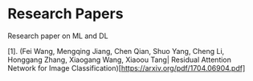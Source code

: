 # Research Papers
Research paper on ML and DL

[1]. (Fei Wang, Mengqing Jiang, Chen Qian, Shuo Yang, Cheng Li, Honggang Zhang, Xiaogang Wang, Xiaoou Tang| Residual Attention Network for Image Classification)[https://arxiv.org/pdf/1704.06904.pdf]

